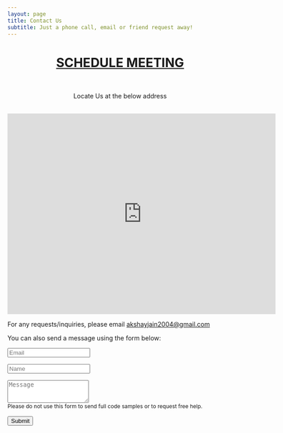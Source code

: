 ```yaml
---
layout: page
title: Contact Us
subtitle: Just a phone call, email or friend request away!
---
```


<div style="text-align: center;">
<a href="https://calendly.com/csscpvtltd2020/meeting" class="schedule-btn actionbtn">
  <span class="far fa-calendar-check" aria-hidden="true"></span>
  <h1>SCHEDULE MEETING</h1>
</a>
  <br>
  <p>Locate Us at the below address</p>
  <br>
  <iframe src="https://www.google.com/maps/embed?pb=!1m18!1m12!1m3!1d3805.8924169029156!2d78.49019611425561!3d17.46486258803222!2m3!1f0!2f0!3f0!3m2!1i1024!2i768!4f13.1!3m3!1m2!1s0x3bcb9a65df6fd3b5%3A0x3d69e2667be8c112!2sDiamond%20Point%20Rd%2C%20Kiran%20Enclave%2C%20Bowenpally%2C%20Secunderabad%2C%20Telangana%20500009!5e0!3m2!1sen!2sin!4v1609401675890!5m2!1sen!2sin" width="600" height="450" frameborder="0" style="border:0;" allowfullscreen="" aria-hidden="false" tabindex="0"></iframe>
</div>

For any requests/inquiries, please email [akshayjain2004@gmail.com](mailto:akshayjain2004@gmail.com?subject=Inquiry)

You can also send a message using the form below:

<form action="https://formspree.io/dean@attalitech.com" method="POST" class="form" id="contact-form">
  <div class="row">
    <div class="col-6">
      <input type="email" name="_replyto" required="required" class="form-control input-lg" placeholder="Email" title="Email" style="margin-bottom: 15px;">
    </div>
    <div class="col-6">
      <input type="text" name="name" class="form-control input-lg" placeholder="Name" title="Name" style="margin-bottom: 15px;">
    </div>
  </div>
  <input type="hidden" name="_subject" value="New submission from attalitech.com">
  <textarea type="text" name="content" class="form-control input-lg" placeholder="Message" title="Message" required="required" rows="3"></textarea>
  <input type="text" name="_gotcha" style="display:none">
  <input type="hidden" name="_next" value="?message=Your message was sent successfully, thanks!" />
  
  <div style="font-size: 12px; margin-bottom: 15px;">Please do not use this form to send full code samples or to request free help.</div>
  
  <button type="submit" class="btn btn-lg btn-primary">Submit</button>
</form>

